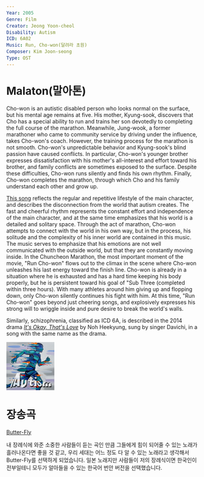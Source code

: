 ```yaml
---
Year: 2005
Genre: Film
Creator: Jeong Yoon-cheol
Disability: Autism
ICD: 6A02
Music: Run, Cho-won(달려라 초원)
Composer: Kim Joon-seong
Type: OST
---
```


# Malaton(말아톤)

Cho-won is an autistic disabled person who looks normal on the surface, but his mental age remains at five. His mother, Kyung-sook, discovers that Cho has a special ability to run and trains her son devotedly to completing the full course of the marathon. Meanwhile, Jung-wook, a former marathoner who came to community service by driving under the influence, takes Cho-won's coach. However, the training process for the marathon is not smooth. Cho-won's unpredictable behavior and Kyung-sook's blind passion have caused conflicts. In particular, Cho-won's younger brother expresses dissatisfaction with his mother's all-interest and effort toward his brother, and family conflicts are sometimes exposed to the surface. Despite these difficulties, Cho-won runs silently and finds his own rhythm. Finally, Cho-won completes the marathon, through which Cho and his family understand each other and grow up.

[This song](https://www.youtube.com/watch?v=6nM9hL95LzA) reflects the regular and repetitive lifestyle of the main character, and describes the disconnection from the world that autism creates. The fast and cheerful rhythm represents the constant effort and independence of the main character, and at the same time emphasizes that his world is a detailed and solitary space. Through the act of marathon, Cho-won attempts to connect with the world in his own way, but in the process, his solitude and the complexity of his inner world are contained in this music. The music serves to emphasize that his emotions are not well communicated with the outside world, but that they are constantly moving inside. In the Chuncheon Marathon, the most important moment of the movie, "Run Cho-won" flows out to the climax in the scene where Cho-won unleashes his last energy toward the finish line. Cho-won is already in a situation where he is exhausted and has a hard time keeping his body properly, but he is persistent toward his goal of "Sub Three (completed within three hours). With many athletes around him giving up and flopping down, only Cho-won silently continues his fight with him. At this time, "Run Cho-won" goes beyond just cheering songs, and explosively expresses his strong will to wriggle inside and pure desire to break the world's walls.

Similarly, schizophrenia, classified as ICD 6A, is described in the 2014 drama [*It's Okay, That's Love*](do_gwanwoo.md) by Noh Heekyung, sung by singer Davichi, in a song with the same name as the drama.

<img src="./kim_taehyeong_img.png" alt="The image depicting Autism" style="width:25%;" />

# 장송곡
[Butter-Fly](https://www.youtube.com/watch?v=c-2T-JnXEr8&t=5s)

내 장례식에 와준 소중한 사람들이 듣는 곡인 만큼 그들에게 힘이 되어줄 수 있는 노래가 흘러나온다면 좋을 것 같고, 우리 세대는 어느 정도 다 알 수 있는 노래라고 생각해서 Butter-Fly를 선택하게 되었습니다. 일본 노래지만 사람들이 저의 장례식이면 한국인이 전부일테니 모두가 알아들을 수 있는 한국어 번안 버전을 선택했습니다.
